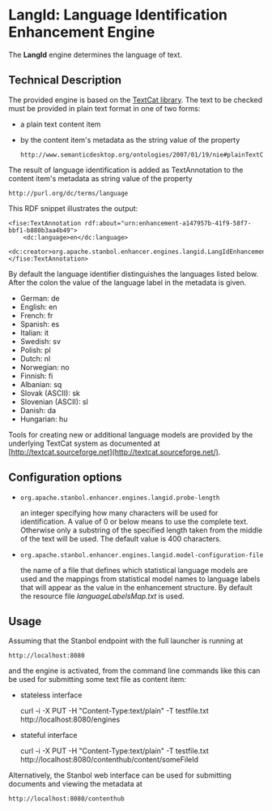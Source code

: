 # LangId: Language Identification Enhancement Engine

The **LangId** engine determines the language of text. 

## Technical Description

The provided engine is based on the [TextCat library](http://textcat.sourceforge.net/).
The text to be checked must be provided in plain text format in one of two forms:

* a plain text content item
* by the content item's metadata as the string value of the property 
    
    <pre><code>http://www.semanticdesktop.org/ontologies/2007/01/19/nie#plainTextContent</pre></code>

The result of language identification is added as TextAnnotation to the content item's metadata as string value of the property

    http://purl.org/dc/terms/language

This RDF snippet illustrates the output:

    <fise:TextAnnotation rdf:about="urn:enhancement-a147957b-41f9-58f7-bbf1-b880b3aa4b49">
        <dc:language>en</dc:language>
        <dc:creator>org.apache.stanbol.enhancer.engines.langid.LangIdEnhancementEngine</dc:creator>
    </fise:TextAnnotation>


By default the language identifier distinguishes the languages listed below. After the colon the value of the language label in the metadata is given.

* German: de
* English: en
* French: fr
* Spanish: es
* Italian: it
* Swedish: sv
* Polish: pl
* Dutch: nl
* Norwegian: no
* Finnish: fi
* Albanian: sq
* Slovak (ASCII): sk
* Slovenian (ASCII): sl
* Danish: da
* Hungarian: hu

Tools for creating new or additional language models are provided by the underlying TextCat system as documented at [http://textcat.sourceforge.net](http://textcat.sourceforge.net/).

## Configuration options

* <pre><code>org.apache.stanbol.enhancer.engines.langid.probe-length</pre></code>

    an integer specifying how many characters will be used for
    identification. A value of 0 or below means to use the complete
    text. Otherwise only a substring of the specified length taken from the
    middle of the text will be used. The default value is 400 characters.

* <pre><code>org.apache.stanbol.enhancer.engines.langid.model-configuration-file</pre></code>

    the name of a file that defines which statistical language models are
    used and the mappings from statistical model names to language labels
    that will appear as the value in the enhancement structure. By default
    the resource file *languageLabelsMap.txt* is used.

## Usage

Assuming that the Stanbol endpoint with the full launcher is running at

    http://localhost:8080

and the engine is activated, from the command line commands like this
can be used for submitting some text file as content item:

* stateless interface

    curl -i -X PUT -H "Content-Type:text/plain" -T testfile.txt http://localhost:8080/engines

* stateful interface

    curl -i -X PUT -H "Content-Type:text/plain" -T testfile.txt http://localhost:8080/contenthub/content/someFileId

Alternatively, the Stanbol web interface can be used for submitting documents
and viewing the metadata at

    http://localhost:8080/contenthub

